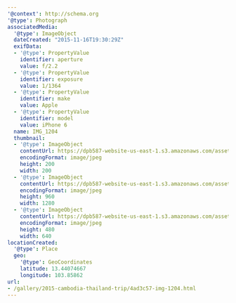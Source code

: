 ```yaml
---
'@context': http://schema.org
'@type': Photograph
associatedMedia:
  '@type': ImageObject
  dateCreated: "2015-11-16T19:30:29Z"
  exifData:
  - '@type': PropertyValue
    identifier: aperture
    value: f/2.2
  - '@type': PropertyValue
    identifier: exposure
    value: 1/1364
  - '@type': PropertyValue
    identifier: make
    value: Apple
  - '@type': PropertyValue
    identifier: model
    value: iPhone 6
  name: IMG_1204
  thumbnail:
  - '@type': ImageObject
    contentUrl: https://dpb587-website-us-east-1.s3.amazonaws.com/asset/gallery/2015-cambodia-thailand-trip/4ad3c57-img-1204~200x200.jpg
    encodingFormat: image/jpeg
    height: 200
    width: 200
  - '@type': ImageObject
    contentUrl: https://dpb587-website-us-east-1.s3.amazonaws.com/asset/gallery/2015-cambodia-thailand-trip/4ad3c57-img-1204~1280.jpg
    encodingFormat: image/jpeg
    height: 960
    width: 1280
  - '@type': ImageObject
    contentUrl: https://dpb587-website-us-east-1.s3.amazonaws.com/asset/gallery/2015-cambodia-thailand-trip/4ad3c57-img-1204~640w.jpg
    encodingFormat: image/jpeg
    height: 480
    width: 640
locationCreated:
  '@type': Place
  geo:
    '@type': GeoCoordinates
    latitude: 13.44074667
    longitude: 103.85862
url:
- /gallery/2015-cambodia-thailand-trip/4ad3c57-img-1204.html
---
```

